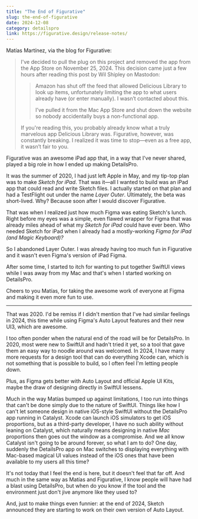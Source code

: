 ```yaml
---
title: "The End of Figurative"
slug: the-end-of-figurative
date: 2024-12-08
category: detailspro
link: https://figurative.design/release-notes/
---
```


Matías Martínez, via the blog for Figurative:

> I've decided to pull the plug on this project and removed the app from the App Store on November 25, 2024. This decision came just a few hours after reading this post by Wil Shipley on Mastodon: 
>
> > Amazon has shut off the feed that allowed Delicious Library to look up items, unfortunately limiting the app to what users already have (or enter manually).
I wasn’t contacted about this.
> >
> >I’ve pulled it from the Mac App Store and shut down the website so nobody accidentally buys a non-functional app.
>
> If you're reading this, you probably already know what a truly marvelous app Delicious Library was. Figurative, however, was constantly breaking. I realized it was time to stop—even as a free app, it wasn’t fair to you.

Figurative was an awesome iPad app that, in a way that I've never shared, played a big role in how I ended up making DetailsPro. 

It was the summer of 2020, I had just left Apple in May, and my tip-top plan was to make *Sketch for iPad*. That was it—all I wanted to build was an iPad app that could read and write Sketch files. I actually started on that plan and had a TestFlight out under the name *Layer Outer*. Ultimately, the beta was short-lived. Why? Because soon after I would discover Figurative.

That was when I realized just how much Figma was eating Sketch's lunch. Right before my eyes was a simple, even flawed wrapper for Figma that was already miles ahead of what my *Sketch for iPad* could have ever been. Who needed Sketch for iPad when I already had a mostly-working *Figma for iPad (and Magic Keyboard)?*

So I abandoned Layer Outer. I was already having too much fun in Figurative and it wasn't even Figma's version of iPad Figma. 

After some time, I started to itch for wanting to put together SwiftUI views while I was away from my Mac and that's when I started working on DetailsPro.

Cheers to you Matías, for taking the awesome work of everyone at Figma and making it even more fun to use.

---

That was 2020. I'd be remiss if I didn't mention that I've had similar feelings in 2024, this time while using Figma's Auto Layout features and their new UI3, which are awesome. 

I too often ponder when the natural end of the road will be for DetailsPro. In 2020, most were new to SwiftUI and hadn't tried it yet, so a tool that gave them an easy way to noodle around was welcomed. In 2024, I have many more requests for a design tool that can do everything Xcode can, which is not something that is possible to build, so I often feel I'm letting people down.

Plus, as Figma gets better with Auto Layout and official Apple UI Kits, maybe the draw of designing directly in SwiftUI lessens.

Much in the way Matías bumped up against limitations, I too run into things that can't be done simply due to the nature of SwiftUI. Things like how I can't let someone design in native iOS-style SwiftUI without the DetailsPro app running in Catalyst. Xcode can launch iOS simulators to get iOS proportions, but as a third-party developer, I have no such ability without leaning on Catalyst, which naturally means designing in native *Mac* proportions then goes out the window as a compromise. And we all know Catalyst isn't going to be around forever, so what I am to do? One day, suddenly the DetailsPro app on Mac switches to displaying everything with Mac-based magical UI values instead of the iOS ones that have been available to my users all this time?

It's not today that I feel the end is here, but it doesn't feel that far off. And much in the same way as Matías and Figurative, I know people will have had a blast using DetailsPro, but when do you know if the tool and the environment just don't jive anymore like they used to?

And, just to make things even funnier: at the end of 2024, Sketch announced they are starting to work on their own version of Auto Layout.


